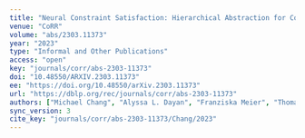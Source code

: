 ```yaml
---
title: "Neural Constraint Satisfaction: Hierarchical Abstraction for Combinatorial Generalization in Object Rearrangement."
venue: "CoRR"
volume: "abs/2303.11373"
year: "2023"
type: "Informal and Other Publications"
access: "open"
key: "journals/corr/abs-2303-11373"
doi: "10.48550/ARXIV.2303.11373"
ee: "https://doi.org/10.48550/arXiv.2303.11373"
url: "https://dblp.org/rec/journals/corr/abs-2303-11373"
authors: ["Michael Chang", "Alyssa L. Dayan", "Franziska Meier", "Thomas L. Griffiths", "Sergey Levine", "Amy Zhang"]
sync_version: 3
cite_key: "journals/corr/abs-2303-11373/Chang/2023"
---
```

